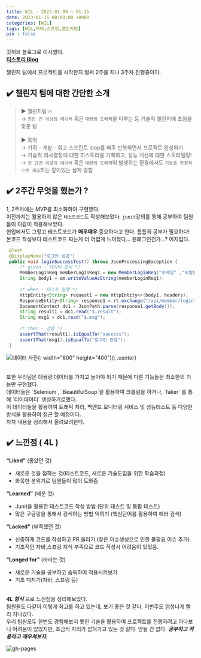 ```yaml
---
title: WIL - 2023.01.09 ~ 01.15
date: 2023-01-15 00:00:00 +0900
categories: [WIL]
tags: [WIL,자바,스프링,챌린지팀]
pin : false
---
```


<script async src="https://pagead2.googlesyndication.com/pagead/js/adsbygoogle.js?client=ca-pub-6892396316078062"
     crossorigin="anonymous"></script>

깃허브 블로그로 이사했다.<br>
[**티스토리 Blog**](https://seungit.tistory.com/)<br>

챌린지 팀에서 프로젝트를 시작한지 벌써 2주를 지나 3주차 진행중이다.<br>

## ✔️ 챌린지 팀에 대한 간단한 소개
> ► 챌린지팀 🔥<br>
  → `천만 건 이상의 데이터` 혹은 `대량의 트래픽`을 다루는 등 기술적 챌린지에 초점을 맞춘 팀<br><br>
  ► 목적<br>
  → 기획 - 개발 - 회고 스프린트 loop를 매주 반복하면서 프로젝트 완성하기<br>
  → 기술적 의사결정에 대한 히스토리를 기록하고, 성능 개선에 대한 스토리텔링!<br>
  → `천 만건 이상의 데이터` 혹은 `대량의 트래픽`이 발생하는 환경에서도 `기능을 안정적으로 제공`하는 깊이있는 설계 경험<br>


## ✔️ 2주간 무엇을 했는가 ?
 1, 2주차에는 MVP를 최소화하여 구현했다.<br>
 이전까지는 활용하지 않은 `테스트코드`도 작성해보았다. `junit`강의를 통해 공부하여 팀원들이 다같이 적용해보았다.<br>
 현업에서도 그렇고 테스트코드가 <b>매우매우</b> 중요하다고 한다. 틈틈히 공부가 필요하다!<br>
 본코드 작성보다 테스트코드 짜는게 더 어렵게 느껴졌다... 원래그런건가...? 어지럽다.<br>
 ``` java
  @Test
  @DisplayName("로그인 성공")
  public void loginSuccessTest() throws JsonProcessingException {
      /* given - 데이터 준비 */
      MemberLoginReq memberLoginReq1 = new MemberLoginReq("이메일" ,"비밀번호");
      String body1 = om.writeValueAsString(memberLoginReq1);
  
      /* when - 테스트 실행 */
      HttpEntity<String> request1 = new HttpEntity<>(body1, headers);
      ResponseEntity<String> response1 = rt.exchange("/api/member/login", HttpMethod.POST, request1, String.class);
      DocumentContext dc1 = JsonPath.parse(response1.getBody());
      String result1 = dc1.read("$.result");
      String msg1 = dc1.read("$.msg");
  
      /* then - 검증 */
      assertThat(result1).isEqualTo("success");
      assertThat(msg1).isEqualTo("로그인 완료");
  }
```

![데이터 사진](../../../assets/img/data.png "데이터 사진"){: width="600" height="400"){: .center}

 <br>
 또한 우리팀은 대용량 데이터를 가지고 놀아야 되기 때문에 다른 기능들은 최소한의 기능만 구현했다.<br>
 데이터들은 `Selenium`, `BeautifulSoup`을 활용하여 크롤링을 하거나, `faker` 를 통해 `더미데이터` 생성하기로했다.<br>
이 데이터들을 활용하여 트래픽 처리, 백엔드 모니터링 서비스 및 성능테스트 등 다양한 방식을 활용하여 접근 할 예정이다.<br>
차차 내용을 정리해서 올려보려한다.<br>


## ✔️ 느낀점 ( 4L )
**“Liked”** (좋았던 것)
- 새로운 것을 접하는 것(테스트코드, 새로운 기술도입을 위한 학습과정)
- 화목한 분위기로 팀원들이 많이 도와줌

**“Learned”** (배운 것)
- Junit을 활용한 테스트코드 작성 방법 (단위 테스트 및 통합 테스트)
- 많은 구글링을 통해서 검색하는 방법 익히기 (핵심단어를 활용하여 에러 검색)

**“Lacked”** (부족했던 것)
- 신중하게 코드를 작성하고 PR 올리기 (잦은 이슈생성으로 인한 불필요 이슈 추가)
- 기초적인 자바,스프링 지식 부족으로 코드 작성시 어려움이 있었음.

**“Longed for”** (바라는 것)
- 새로운 기술을 공부하고 습득하여 적용시켜보기
- 기초 다지기(자바, 스프링 등)
<br><br>

***4L 형식*** 으로 느낀점을 정리해보았다.<br>
팀원들도 다같이 이렇게 회고를 하고 있는데, 보기 좋은 것 같다. 이번주도 엄청나게 빨리 지나갔다.<br>
우리 팀원모두 한번도 경험해보지 못한 기술을 활용하여 프로젝트를 진행하려고 하다보니 어려움이 있었지만, 조금씩 자리가 잡혀가고 있는 것 같다. 안될 건 없다. ***공부하고 적용하고 깨우쳐보자.***




![gh-pages](../../../assets/img/favicons/android-chrome-256x256.png)
